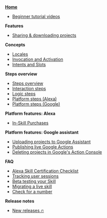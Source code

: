 <b>[Home](/#)</b>

  - [Beginner tutorial videos](/quickstart/get-started-with-voiceflow.md)
  
<b>Features</b>
- [Sharing & downloading projects](/features/sharing-features.md)

<b>Concepts</b>
- [Locales](/Concepts/locales.md)
- [Invocation and Activation](/Concepts/invocation-and-activation.md)
- [Intents and Slots](/blocks/intents-slots.md)
    
<b>Steps overview</b>
  - [Steps overview](/blocks/start-block.md)
  - [Interaction steps](/blocks/interaction-steps.md)
  - [Logic steps](/blocks/logic-steps.md)
  - [Platform steps (Alexa)](/blocks/platform-steps-alexa.md)
  - [Platform steps (Google)](#)
   
<b>Platform features: Alexa</b>
- [In-Skill Purchases](/alexa/Alexa-ISP.md)

<b>Platform features: Google assistant</b>
  - [Uploading projects to Google Assistant](/adapting-for-google/uploading-your-project-to-google-assistant.md)  
  - [Publishing live Google Actions](/adapting-for-google/deploying-your-google-assistant-project-to-production.md)
  - [Deleting projects in Google's Action Console](/adapting-for-google/deleting-projects-in-google-actions-console.md)

<b>FAQ</b>
- [Alexa Skill Certification Checklist](/Concepts/alexa-skill-certification-checklist.md) 
- [Tracking user sessions](/tutorials/advanced-tutorials/tracking-user-sessions.md)
- [Beta testing your Skill](/tutorials/advanced-tutorials/using-beta-testing-with-your-alexa-skill.md)
- [Migrating a live skill](/quickstart/migrating.md)
- [Check for a number](/tutorials/advanced-tutorials/checking-if-number.md)

<b>Release notes</b>
  - [New releases 🔥](/releases/releases.md)